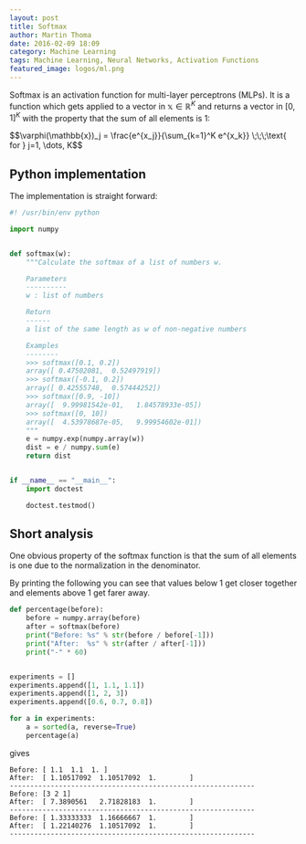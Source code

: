 ```yaml
---
layout: post
title: Softmax
author: Martin Thoma
date: 2016-02-09 18:09
category: Machine Learning
tags: Machine Learning, Neural Networks, Activation Functions
featured_image: logos/ml.png
---
```


Softmax is an activation function for multi-layer perceptrons (MLPs). It is
a function which gets applied to a vector in <span markdown="0">$\mathbb{x} \in \mathbb{R}^K$</span>
and returns a vector in <span markdown="0">$[0, 1]^K$</span> with the
property that the sum of all elements is 1:

<div>$$\varphi(\mathbb{x})_j = \frac{e^{x_j}}{\sum_{k=1}^K e^{x_k}} \;\;\;\text{ for } j=1, \dots, K$$</div>


## Python implementation

The implementation is straight forward:

```python
#! /usr/bin/env python

import numpy


def softmax(w):
    """Calculate the softmax of a list of numbers w.

    Parameters
    ----------
    w : list of numbers

    Return
    ------
    a list of the same length as w of non-negative numbers

    Examples
    --------
    >>> softmax([0.1, 0.2])
    array([ 0.47502081,  0.52497919])
    >>> softmax([-0.1, 0.2])
    array([ 0.42555748,  0.57444252])
    >>> softmax([0.9, -10])
    array([  9.99981542e-01,   1.84578933e-05])
    >>> softmax([0, 10])
    array([  4.53978687e-05,   9.99954602e-01])
    """
    e = numpy.exp(numpy.array(w))
    dist = e / numpy.sum(e)
    return dist


if __name__ == "__main__":
    import doctest

    doctest.testmod()
```


## Short analysis

One obvious property of the softmax function is that the sum of all elements
is one due to the normalization in the denominator.

By printing the following you can see that values below 1 get closer together
and elements above 1 get farer away.


```python
def percentage(before):
    before = numpy.array(before)
    after = softmax(before)
    print("Before: %s" % str(before / before[-1]))
    print("After:  %s" % str(after / after[-1]))
    print("-" * 60)


experiments = []
experiments.append([1, 1.1, 1.1])
experiments.append([1, 2, 3])
experiments.append([0.6, 0.7, 0.8])

for a in experiments:
    a = sorted(a, reverse=True)
    percentage(a)
```

gives

```text
Before: [ 1.1  1.1  1. ]
After:  [ 1.10517092  1.10517092  1.        ]
------------------------------------------------------------
Before: [3 2 1]
After:  [ 7.3890561   2.71828183  1.        ]
------------------------------------------------------------
Before: [ 1.33333333  1.16666667  1.        ]
After:  [ 1.22140276  1.10517092  1.        ]
------------------------------------------------------------
```
